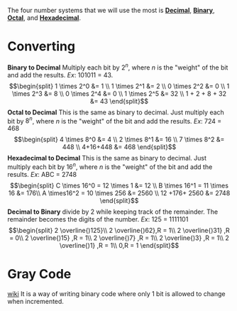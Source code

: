 The four number systems that we will use the most is **[Decimal](https://en.wikipedia.org/wiki/Decimal)**, **[Binary](https://en.wikipedia.org/wiki/Binary_number)**, **[Octal](https://en.wikipedia.org/wiki/Octal)**, and **[Hexadecimal](https://simple.wikipedia.org/wiki/Hexadecimal)**. 
# Converting
**Binary to Decimal** 
Multiply each bit by $2^n$, where $n$ is the "weight" of the bit and add the results.
*Ex*: 101011 = 43. 
$$\begin{split}
1 \times 2^0 &= 1 \\
1 \times 2^1 &= 2 \\
0 \times 2^2 &= 0 \\
1 \times 2^3 &= 8 \\
0 \times 2^4 &= 0 \\
1 \times 2^5 &= 32 \\
1 + 2 + 8 + 32 &= 43
\end{split}$$ **Octal to Decimal** 
This is the same as binary to decimal. Just multiply each bit by $8^n$, where $n$ is the "weight" of the bit and add the results.
*Ex*: 724 = 468
$$\begin{split}
4 \times 8^0 &= 4 \\
2 \times 8^1 &= 16 \\
7 \times 8^2 &= 448 \\
4+16+448 &= 468
\end{split}$$ **Hexadecimal to Decimal**
This is the same as binary to decimal. Just multiply each bit by $16^n$, where $n$ is the "weight" of the bit and add the results.
*Ex*: ABC = 2748
$$\begin{split}
C \times 16^0 = 12 \times 1 &= 12 \\
B \times 16^1 = 11 \times 16 &= 176\\
A \times16^2 = 10 \times 256 &= 2560 \\
12 +176+ 2560 &= 2748
\end{split}$$ **Decimal to Binary**
divide by 2 while keeping track of the remainder. The remainder becomes the digits of the number.
*Ex*: 125 = 1111101
$$\begin{split}
2 \overline{)125}\\
2 \overline{)62},R = 1\\
2 \overline{)31} ,R = 0\\
2 \overline{)15} ,R = 1\\
2 \overline{)7} ,R = 1\\
2 \overline{)3} ,R = 1\\
2 \overline{)1} ,R = 1\\
0,R = 1
\end{split}$$ 
# Gray Code
[wiki](https://en.wikipedia.org/wiki/Gray_code) It is a way of writing binary code where only 1 bit is allowed to change when incremented.